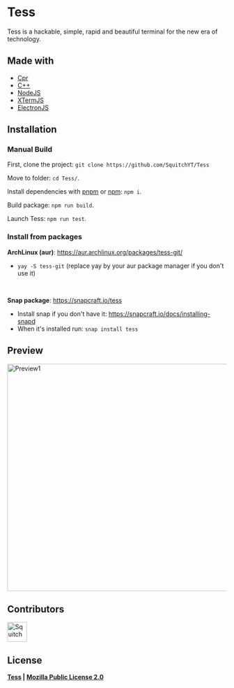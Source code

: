 # Tess
Tess is a hackable, simple, rapid and beautiful terminal for the new era of technology.

## Made with
* [Cpr](https://github.com/whoshuu/cpr)
* [C++](https://isocpp.org/)
* [NodeJS](https://nodejs.org)
* [XTermJS](https://github.com/xtermjs/xterm.js)
* [ElectronJS](https://www.electronjs.org)

## Installation
### Manual Build

First, clone the project: `git clone https://github.com/SquitchYT/Tess`

Move to folder: `cd Tess/`.

Install dependencies with [pnpm](https://pnpm.io/) or [npm](https://www.npmjs.com/): `npm i`.

Build package: `npm run build`.

Launch Tess: `npm run test`.

### Install from packages
**ArchLinux (aur)**: https://aur.archlinux.org/packages/tess-git/
 * `yay -S tess-git` (replace yay by your aur package manager if you don't use it)
<br>


**Snap package**: https://snapcraft.io/tess
 * Install snap if you don't have it: https://snapcraft.io/docs/installing-snapd
 * When it's installed run: `snap install tess`

## Preview
[<img width="520" src="https://raw.githubusercontent.com/SquitchYT/Tess/main/preview/preview1.png" alt="Preview1">]("https://raw.githubusercontent.com/SquitchYT/Tess/main/preview/preview1.png")


## Contributors
[<img width="45" src="https://avatars.githubusercontent.com/u/63391793?s=400&u=715a3054e5ce60b197271a3a2a188a48adbd405e&v=4" alt="Squitch">](https://github.com/SquitchYT)

## License
**[Tess](https://github.com/SquitchYT/tess) | [Mozilla Public License 2.0](https://github.com/SquitchYT/Tess/blob/main/LICENSE)**
